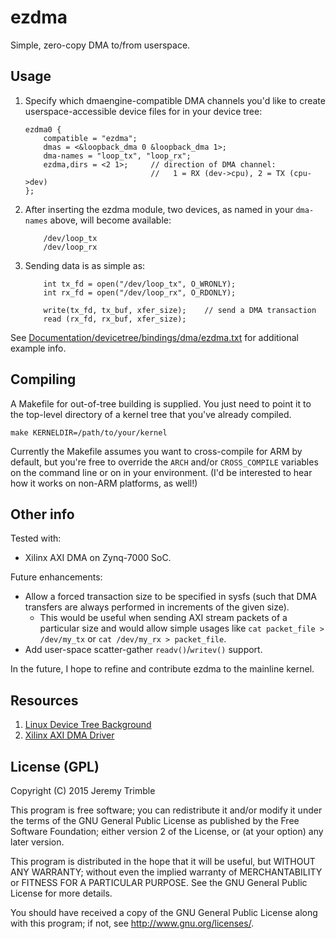 # ezdma
Simple, zero-copy DMA to/from userspace.

## Usage

1. Specify which dmaengine-compatible DMA channels you'd like to create userspace-accessible device files for in your device tree:

    ```
    ezdma0 {
        compatible = "ezdma";
        dmas = <&loopback_dma 0 &loopback_dma 1>;
        dma-names = "loop_tx", "loop_rx";
        ezdma,dirs = <2 1>;     // direction of DMA channel: 
                                //   1 = RX (dev->cpu), 2 = TX (cpu->dev)
    };
    ```


2. After inserting the ezdma module, two devices, as named in your `dma-names` above, will become available:

    ```
        /dev/loop_tx
        /dev/loop_rx
    ```

3. Sending data is as simple as:

    ```
        int tx_fd = open("/dev/loop_tx", O_WRONLY);
        int rx_fd = open("/dev/loop_rx", O_RDONLY);

        write(tx_fd, tx_buf, xfer_size);    // send a DMA transaction
        read (rx_fd, rx_buf, xfer_size);
    ```

See [Documentation/devicetree/bindings/dma/ezdma.txt](../blob/master/Documentation/devicetree/bindings/dma/ezdma.txt) for additional example info.

## Compiling

A Makefile for out-of-tree building is supplied.  You just need to point it to the top-level directory of a kernel tree that you've already compiled.

    make KERNELDIR=/path/to/your/kernel

Currently the Makefile assumes you want to cross-compile for ARM by default, but you're free to override the `ARCH` and/or `CROSS_COMPILE` variables on the command line or on in your environment.  (I'd be interested to hear how it works on non-ARM platforms, as well!)

## Other info

Tested with:
- Xilinx AXI DMA on Zynq-7000 SoC.
    

Future enhancements:
* Allow a forced transaction size to be specified in sysfs (such that DMA transfers are always performed in increments of the given size).
  * This would be useful when sending AXI stream packets of a particular size and would allow simple usages like `cat packet_file > /dev/my_tx` or `cat /dev/my_rx > packet_file`.
* Add user-space scatter-gather `readv()`/`writev()` support.

In the future, I hope to refine and contribute ezdma to the mainline kernel.

## Resources

1. [Linux Device Tree Background]( http://devicetree.org/Device_Tree_Usage )
2. [Xilinx AXI DMA Driver]( https://github.com/Xilinx/linux-xlnx/blob/master/drivers/dma/xilinx/xilinx_axidma.c )

## License (GPL)

Copyright (C) 2015 Jeremy Trimble

This program is free software; you can redistribute it and/or modify
it under the terms of the GNU General Public License as published by
the Free Software Foundation; either version 2 of the License, or
(at your option) any later version.

This program is distributed in the hope that it will be useful,
but WITHOUT ANY WARRANTY; without even the implied warranty of
MERCHANTABILITY or FITNESS FOR A PARTICULAR PURPOSE. See the
GNU General Public License for more details.

You should have received a copy of the GNU General Public License
along with this program; if not, see <http://www.gnu.org/licenses/>.



